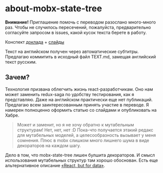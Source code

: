 # about-mobx-state-tree

**Внимание!** Приглашение помочь с переводом разослано много-много раз. Чтобы не случилось пересечений, пожалуйста, предварительно согласуйте запросом в issues, какой кусок текста берете в работу.

Конспект [доклада](https://www.youtube.com/watch?v=ta8QKmNRXZM) + [слайды](https://immer-mutable-state.surge.sh/)

Текст на английском получен через автоматические субтитры. Предлагаю коммитить в исходный файл TEXT.md, замещая английский текст русским.

## Зачем?

Технология призвана облегчить жизнь react-разработчикам. Оно нам может заменить redux-saga по удобству тестирования, как я представляю. Даже на английском практически еще нет публикаций. Предлагаю всем заинтересованным принять участие в переводе. Я намерен полноценно оформить статью со слайдами и опубликовать на Хабре.

> Может и заменит, но я не хочу обратно к мутабельным структурам! Нет, нет, нет :D 
Пока-что получается этакий редакс для мутабельных моделей, а целесообразность вызывает у меня сомнения. Плюс в mobx слишком много лишнего шума в виде декораторов на каждом шагу.

Дело в том, что mobx-state-tree лишен булшита декораторов. И смысл использования мутабельных структур там хорошо обоснован. Есть еще альтернативное описание [«React, but for data»](http://danielearwicker.github.io/json_mobx_Like_React_but_for_Data_Part_2_.html).